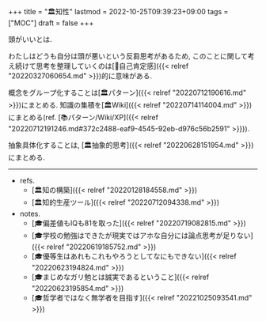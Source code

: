+++
title = "🏛知性"
lastmod = 2022-10-25T09:39:23+09:00
tags = ["MOC"]
draft = false
+++

頭がいいとは.

わたしはどうも自分は頭が悪いという反芻思考があるため, このことに関して考え続けて思考を整理していくのは[📝自己肯定感]({{< relref "20220327060654.md" >}})的に意味がある.

概念をグループ化することは[🏛パターン]({{< relref "20220712190616.md" >}})にまとめる. 知識の集積を[🏛Wiki]({{< relref "20220714114004.md" >}})にまとめる(ref. [📚パターン/Wiki/XP]({{< relref "20220712191246.md#372c2488-eaf9-4545-92eb-d976c56b2591" >}})).

抽象具体化することは, [🏛抽象的思考]({{< relref "20220628151954.md" >}})にまとめる.

---

-   refs.
    -   [🏛知の構築]({{< relref "20220128184558.md" >}})
    -   [🏛知的生産ツール]({{< relref "20220712094338.md" >}})
-   notes.
    -   [🎓偏差値もIQも81を取った]({{< relref "20220719082815.md" >}})
    -   [🎓学校の勉強はできたが現実ではアホな自分には論点思考が足りない]({{< relref "20220619185752.md" >}})
    -   [🎓優等生はあれもこれもやろうとしてなにもできない]({{< relref "20220623194824.md" >}})
    -   [🎓まじめなガリ勉とは誠実であるということ]({{< relref "20220623195854.md" >}})
    -   [🎓哲学者ではなく無学者を目指す]({{< relref "20221025093541.md" >}})
